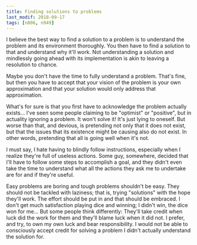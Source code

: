 ```yaml
---
title: Finding solutions to problems
last_modif: 2018-09-17
tags: [n806, n949]
---
```

I believe the best way to find a solution to a problem is to understand the
problem and its environment thoroughly. You then have to find a solution to that
and understand why it'll work. Not understanding a solution and mindlessly going
ahead with its implementation is akin to leaving a resolution to chance.

Maybe you don't have the time to fully understand a problem. That's fine, but
then you have to accept that your vision of the problem is your own
approximation and that your solution would only address that approximation.

What's for sure is that you first have to acknowledge the problem actually
exists... I've seen some people claiming to be "optimist" or "positive",
but in actuality ignoring a problem. It won't solve it! It's just lying to
oneself. But worse than that, and devious, is pretending not only that it does
not exist, but that the issues that its existence might be causing also do not
exist. In other words, pretending that all is going well when it's not.

I must say, I hate having to blindly follow instructions, especially when I
realize they're full of useless actions. Some guy, somewhere, decided that I'll
have to follow some steps to accomplish a goal, and they didn't even take the
time to understand what all the actions they ask me to undertake are for and if
they're useful.

Easy problems are boring and tough problems shouldn't be easy. They should not
be tackled with laziness; that is, trying "solutions" with the hope they'll
work. The effort should be put in and that should be embraced. I don't get much
satisfaction playing dice and winning; I didn't win, the dice won for me...
But some people think differently: They'll take credit when luck did the work
for them and they'll blame luck when it did not. I prefer, and try, to own my
own luck and bear responsibility. I would not be able to consciously accept
credit for solving a problem I didn't actually understand the solution for.